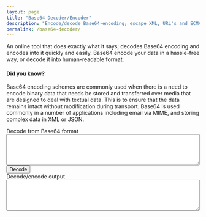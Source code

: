 ```yaml
---
layout: page
title: "Base64 Decoder/Encoder"
description: "Encode/decode Base64-encoding; escape XML, URL's and ECMAScript; translate to UTF-8."
permalink: /base64-decoder/
---
```


An online tool that does exactly what it says; decodes Base64 encoding and encodes into it quickly and easily. Base64 encode your data in a hassle-free way, or decode it into human-readable format.

#### Did you know?

Base64 encoding schemes are commonly used when there is a need to encode binary data that needs be stored and transferred over media that are designed to deal with textual data. This is to ensure that the data remains intact without modification during transport. Base64 is used commonly in a number of applications including email via MIME, and storing complex data in XML or JSON.

<form>
  <div class="form-group">
    <label for="inputBase64">Decode from Base64 format</label>
    <textarea class="form-control" id="inputBase64" rows="5" style="min-width: 100%"></textarea>
  </div>
  <button type="button" class="btn btn-primary">Decode</button>
  <div class="form-group">
    <label for="outputDecodeEncode">Decode/encode output</label>
    <textarea class="form-control" id="outputDecodeEncode" rows="5" style="min-width: 100%"></textarea>
  </div>
</form>
